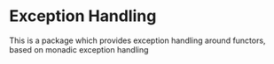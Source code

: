 # Exception Handling

This is a package which provides exception handling 
around functors, based on monadic exception handling